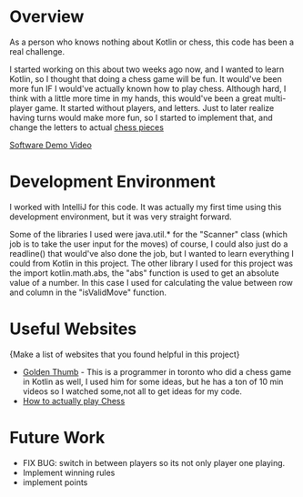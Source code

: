 # Overview
As a person who knows nothing about Kotlin or chess, this code has been a real challenge. 

I started working on this about two weeks ago now, and I wanted to learn Kotlin, so I thought that doing a chess game will be fun. It would've been more fun IF I would've actually known how to play chess.
Although hard, I think with a little more time in my hands, this would've been a great multi-player game.
It started without players, and letters. Just to later realize having turns would make more fun, so I started to implement that, and change the letters to actual [chess pieces](https://en.wikipedia.org/wiki/Chess_symbols_in_Unicode)

[Software Demo Video](https://www.loom.com/share/db2a09b1ffd5408b80faaa7a79aa99d1?sid=1ca37bfd-f232-42e5-b16e-8a7b361f2209)

# Development Environment

I worked with IntelliJ for this code. It was actually my first time using this development environment, but it was very straight forward.

Some of the libraries I used were java.util.* for the "Scanner" class (which job is to take the user input for the moves) of course, I could also just do a readline() that would've also done the job, but I wanted to learn everything I could from Kotlin in this project.
The other library I used for this project was the import kotlin.math.abs, the "abs" function is used to get an absolute value of a number. In this case I used for calculating the value between row and column in the "isValidMove" function.

# Useful Websites

{Make a list of websites that you found helpful in this project}

- [Golden Thumb](https://www.youtube.com/@goldthumb/shorts) - This is a programmer in toronto who did a chess game in Kotlin as well, I used him for some ideas, but he has a ton of 10 min videos so I watched some,not all to get ideas for my code.
- [How to actually play Chess](https://www.chess.com/learn-how-to-play-chess)

# Future Work

- FIX BUG: switch in between players so its not only player one playing.
- Implement winning rules
- implement points